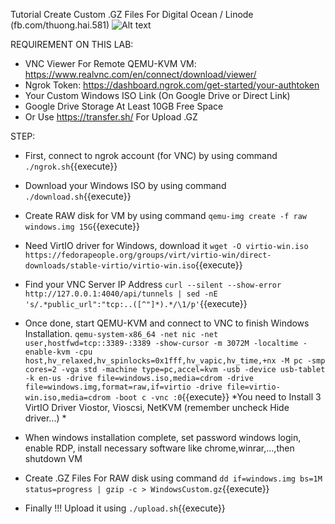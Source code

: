 Tutorial Create Custom .GZ Files For Digital Ocean / Linode (fb.com/thuong.hai.581)
![Alt text](https://canhme.com/wp-content/uploads/2018/09/DigitalOcean-Custom-Images.jpg "Screenshot")

REQUIREMENT ON THIS LAB:
 - VNC Viewer For Remote QEMU-KVM VM: https://www.realvnc.com/en/connect/download/viewer/
 - Ngrok Token: https://dashboard.ngrok.com/get-started/your-authtoken
 - Your Custom Windows ISO Link (On Google Drive or Direct Link)
 - Google Drive Storage At Least 10GB Free Space 
 - Or Use https://transfer.sh/ For Upload .GZ

STEP:
 - First, connect to ngrok account (for VNC) by using command `./ngrok.sh`{{execute}}
 - Download your Windows ISO by using command `./download.sh`{{execute}}
 - Create RAW disk for VM by using command `qemu-img create -f raw windows.img 15G`{{execute}}
 - Need VirtIO driver for Windows, download it `wget -O virtio-win.iso https://fedorapeople.org/groups/virt/virtio-win/direct-downloads/stable-virtio/virtio-win.iso`{{execute}}
 - Find your VNC Server IP Address `curl --silent --show-error http://127.0.0.1:4040/api/tunnels | sed -nE 's/.*public_url":"tcp:..([^"]*).*/\1/p'`{{execute}}
 - Once done, start QEMU-KVM and connect to VNC to finish Windows Installation.
 `qemu-system-x86_64 -net nic -net user,hostfwd=tcp::3389-:3389 -show-cursor -m 3072M -localtime -enable-kvm -cpu host,hv_relaxed,hv_spinlocks=0x1fff,hv_vapic,hv_time,+nx -M pc -smp cores=2 -vga std -machine type=pc,accel=kvm -usb -device usb-tablet -k en-us -drive file=windows.iso,media=cdrom -drive file=windows.img,format=raw,if=virtio -drive file=virtio-win.iso,media=cdrom -boot c -vnc :0`{{execute}}
 *You need to Install 3 VirtIO Driver Viostor, Vioscsi, NetKVM (remember uncheck Hide driver...) *
 - When windows installation complete, set password windows login, enable RDP, install necessary software like chrome,winrar,...,then shutdown VM
 - Create .GZ Files For RAW disk using command `dd if=windows.img bs=1M status=progress | gzip -c > WindowsCustom.gz`{{execute}}
 
 - Finally !!! Upload it using `./upload.sh`{{execute}}

